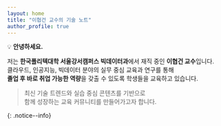 ```yaml
---
layout: home
title: "이협건 교수의 기술 노트"
author_profile: true
---
```


💡 **안녕하세요.**

저는 **한국폴리텍대학 서울강서캠퍼스 빅데이터과**에서 재직 중인 **이협건 교수**입니다.  
클라우드, 인공지능, 빅데이터 분야의 실무 중심 교육과 연구를 통해  
**졸업 후 바로 취업 가능한 역량**을 갖출 수 있도록 학생들을 교육하고 있습니다.

> 최신 기술 트렌드와 실습 중심 콘텐츠를 기반으로  
> 함께 성장하는 교육 커뮤니티를 만들어가고자 합니다.

{: .notice--info}
